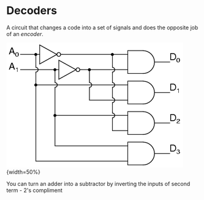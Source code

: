 # Decoders

A circuit that changes a code into a set of signals and does the opposite job of an *encoder*. 

![Decoder Example](assets/Decoder.png){width=50%}

You can turn an adder into a subtractor by inverting the inputs of second term
	- 2's compliment

